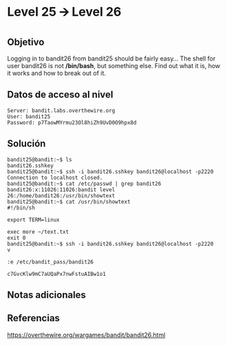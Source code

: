 # Level 25 🡪 Level 26
## Objetivo
Logging in to bandit26 from bandit25 should be fairly easy… The shell for user bandit26 is not **/bin/bash**, but something else. Find out what it is, how it works and how to break out of it.
## Datos de acceso al nivel
```
Server: bandit.labs.overthewire.org
User: bandit25
Password: p7TaowMYrmu23Ol8hiZh9UvD0O9hpx8d
```
## Solución
```
bandit25@bandit:~$ ls
bandit26.sshkey
bandit25@bandit:~$ ssh -i bandit26.sshkey bandit26@localhost -p2220
Connection to localhost closed.
bandit25@bandit:~$ cat /etc/passwd | grep bandit26
bandit26:x:11026:11026:bandit level 26:/home/bandit26:/usr/bin/showtext
bandit25@bandit:~$ cat /usr/bin/showtext
#!/bin/sh

export TERM=linux

exec more ~/text.txt
exit 0
bandit25@bandit:~$ ssh -i bandit26.sshkey bandit26@localhost -p2220
v

:e /etc/bandit_pass/bandit26

c7GvcKlw9mC7aUQaPx7nwFstuAIBw1o1
```

## Notas adicionales
## Referencias
https://overthewire.org/wargames/bandit/bandit26.html